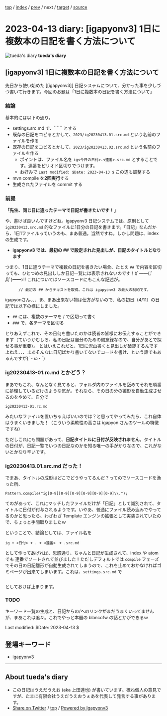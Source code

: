 [top](../index.html) 
 / [index](index.html) 
 / [prev](ig230413.01.html) 
 / next 
 / [target](https://uedaueo.github.io/diary-of-tueda/2023/ig230413.02.html) 
 / [source](https://github.com/uedaueo/diary-of-tueda/blob/master/2023/ig230413.02.src.md) 

2023-04-13 diary: [igapyonv3] 1日に複数本の日記を書く方法について
=====================================================================================================
![tueda's diary](https://uedaueo.github.io/diary-of-tueda/images/furoduck.jpg "うえだうえお") **tueda's diary**

## [igapyonv3] 1日に複数本の日記を書く方法について

先日から使い始めた [[igapyonv3]] 日記システムについて、分かった事を少しづつ書いて行きます。今回のお題は「1日に複数本の日記を書く方法について」

### 結論

基本的には以下の通り。

* settings.src.md で、`````` とする
* 既存の日記をコピるとかして、```2023/ig20230413.01.src.md``` という名前のファイルを作る
* 既存の日記をコピるとかして、```2023/ig20230413.02.src.md``` という名前のファイルを作る
  * ポイントは、ファイル名を ```ig<今日の日付>.<連番>.src.md``` とすることです。連番をピリオド区切りでつけます。
  * お好みで ```Last modified: $Date: 2023-04-13 $``` この辺も調整する
* mvn compile を**2回実行**する
* 生成されたファイルを commit する

### 前提

**「先生、同じ日に違ったテーマで日記が書きたいです！」**

や、書けば良いんですけどね。igapyonv3 日記システムでは、原則として ```ig20230413.src.md``` 的なファイルに1日分の日記を書きます。「日記」なんだから、1日1ファイルっていうのも、まあ普通。当然ですね。しかし問題は、index の生成です。

* **igapyonv3 では、最初の ## で設定された見出しが、日記のタイトルとなります**

つまり、1日に違うテーマで複数の日記を書きたい場合、たとえ ```##``` で内容を区切っても、ひとつめの見出ししか日記一覧には表示されないのです！ｶﾞ━━(;ﾟДﾟ)━━ﾝ!!
これについてはソースコードにもこんな記述が。

```
      // 最初の ## からテキストを取得。これは igapyonv3 の最大の制約です。
```

igapyonさん、、、ま、まあ出来ない物は仕方がないので、私の初日（4/11）の日記では以下の様にしました。

* ```##``` には、複数のテーマを / で区切って書く
* ```###``` で、各テーマを区切る

とりあえずこれで、その日何を書いたのかは読者の皆様にお伝えすることができます（ていうかむしろ、私の日記は自分のための備忘録なので、自分があとで探せる事が重要）。
とはいえこれだと、1日に沢山書くと見出しが破綻するんですよねえ、、、まあそんなに日記ばかり書いてないでコードを書け、という話でもあるんですが(´・ω・`)


### ig20230413-01.rc.md とかどう？

まあでもこれ、なんとなく見てると、フォルダ内のファイルを舐めてそれを順番に処理しているだけのような気が。それなら、その日の分の雛形を自動生成させるのをやめて、自分で

```
ig20230413-01.rc.md
```

みたいなファイルを置いちゃえばいいのでは？と思ってやってみたら、これ自体はうまくいきました！（こういう柔軟性の高さは igapyon さんのツールの特徴ですね）

ただしこれにも問題があって、**日記タイトルに日付が反映されません**。タイトルの日付が、日記一覧でいつの日記なのかを知る唯一の手がかりなので、これがないとかなり辛いです。

### ig20230413.01.src.md だった！

でまあ、タイトルの成形はどこでどうやってるんだ？ってのでソースコードを漁った所、

```
Pattern.compile("ig[0-9][0-9][0-9][0-9][0-9][0-9]\\.");
```

てのがあって、これにマッチしたファイルだけが「日記」として識別されて、タイトルに日付が付与されるようです。いやあ、普通にファイル読み込みでやってるのかと思ったら、わざわざ Template エンジンの拡張として実装されていたので、ちょっと手間取りましたｗ

ということで、結論としては、ファイル名を

```
ig + <日付> + . + <連番>　+ .src.md
```

として作ってあげれば、思惑通り、ちゃんと日記が生成されて、index や atom でも 連番でソートされて並びました！ただしデフォルトでは ```compile``` フェーズでその日の日記雛形が自動生成されてしまうので、これを止めておかなければゴミページが出来てしまいます。これは、```settings.src.md``` で

```

```

としておけば止まります。

### TODO

キーワード一覧の生成と、日記からの/へのリンクがまだうまくいってませんが、まあこれは追々。これでやっと本題の blancofw の話とかができるｗ

Last modified: $Date: 2023-04-13 $

## 登場キーワード

* igapyonv3

----------------------------------------------------------------------------------------------------

## About tueda's diary

* この日記はうえだうえお (aka 上田達也) が書いています。概ね個人の意見ですが、たまに有限会社うえだうえおうぇあを代表して発言する事があります。
* [Share on Twitter](https://twitter.com/intent/tweet?hashtags=tueda%2Cuedaueo&text=%5Bigapyonv3%5D+1%E6%97%A5%E3%81%AB%E8%A4%87%E6%95%B0%E6%9C%AC%E3%81%AE%E6%97%A5%E8%A8%98%E3%82%92%E6%9B%B8%E3%81%8F%E6%96%B9%E6%B3%95%E3%81%AB%E3%81%A4%E3%81%84%E3%81%A6&url=https%3A%2F%2Fuedaueo.github.io%2Fdiary-of-tueda%2F2023%2Fig230413.02.html) / [top](../index.html) / [Powered by Igapyonv3](https://github.com/igapyon/igapyonv3)
